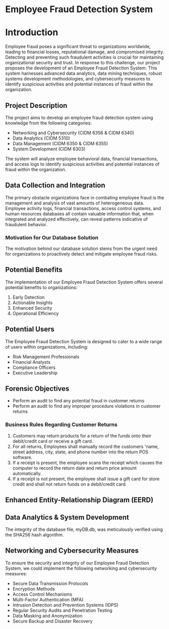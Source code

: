 # Employee Fraud Detection System

<!DOCTYPE html>
<html lang="en">
<head>
<meta charset="UTF-8">
<meta name="viewport" content="width=device-width, initial-scale=1.0">

</head>
<body>

<h1>Introduction</h1>
<p>Employee fraud poses a significant threat to organizations worldwide, leading to financial losses, reputational damage, and compromised integrity. Detecting and preventing such fraudulent activities is crucial for maintaining organizational security and trust. In response to this challenge, our project proposes the development of an Employee Fraud Detection System. This system harnesses advanced data analytics, data mining techniques, robust systems development methodologies, and cybersecurity measures to identify suspicious activities and potential instances of fraud within the organization.</p>

<h2>Project Description</h2>
<p>The project aims to develop an employee fraud detection system using knowledge from the following categories:</p>
<ul>
  <li>Networking and Cybersecurity (CIDM 6356 & CIDM 6340)</li>
  <li>Data Analytics (CIDM 5310)</li>
  <li>Data Management (CIDM 6350 & CIDM 6355)</li>
  <li>System Development (CIDM 6303)</li>
</ul>
<p>The system will analyze employee behavioral data, financial transactions, and access logs to identify suspicious activities and potential instances of fraud within the organization.</p>

<h2>Data Collection and Integration</h2>
<p>The primary obstacle organizations face in combating employee fraud is the management and analysis of vast amounts of heterogeneous data. Employee activity logs, financial transactions, access control systems, and human resources databases all contain valuable information that, when integrated and analyzed effectively, can reveal patterns indicative of fraudulent behavior.</p>

<h3>Motivation for Our Database Solution</h3>
<p>The motivation behind our database solution stems from the urgent need for organizations to proactively detect and mitigate employee fraud risks.</p>

<h2>Potential Benefits</h2>
<p>The implementation of our Employee Fraud Detection System offers several potential benefits to organizations:</p>
<ol>
  <li>Early Detection</li>
  <li>Actionable Insights</li>
  <li>Enhanced Security</li>
  <li>Operational Efficiency</li>
</ol>

<h2>Potential Users</h2>
<p>The Employee Fraud Detection System is designed to cater to a wide range of users within organizations, including:</p>
<ul>
  <li>Risk Management Professionals</li>
  <li>Financial Analysts</li>
  <li>Compliance Officers</li>
  <li>Executive Leadership</li>
</ul>

<h2>Forensic Objectives</h2>
<ul>
  <li>Perform an audit to find any potential fraud in customer returns</li>
  <li>Perform an audit to find any improper procedure violations in customer returns</li>
</ul>

<h3>Business Rules Regarding Customer Returns</h3>
<ol>
  <li>Customers may return products for a return of the funds onto their debit/credit card or receive a gift card.</li>
  <li>For all returns, Employees shall manually record the customers 'name, street address, city, state, and phone number into the return POS software.</li>
  <li>If a receipt is present, the employee scans the receipt which causes the computer to record the return date and return price amount automatically.</li>
  <li>If a receipt is not present, the employee shall issue a gift card for store credit and shall not return funds on a debit/credit card.</li>
</ol>

<h2>Enhanced Entity-Relationship Diagram (EERD)</h2>
<!-- Include EERD here -->

<h2>Data Analytics & System Development</h2>
<p>The integrity of the database file, myDB.db, was meticulously verified using the SHA256 hash algorithm.</p>

<h2>Networking and Cybersecurity Measures</h2>
<p>To ensure the security and integrity of our Employee Fraud Detection System, we could implement the following networking and cybersecurity measures:</p>
<ul>
  <li>Secure Data Transmission Protocols</li>
  <li>Encryption Methods</li>
  <li>Access Control Mechanisms</li>
  <li>Multi-Factor Authentication (MFA)</li>
  <li>Intrusion Detection and Prevention Systems (IDPS)</li>
  <li>Regular Security Audits and Penetration Testing</li>
  <li>Data Masking and Anonymization</li>
  <li>Secure Backup and Disaster Recovery</li>
</ul>

</body>
</html>
